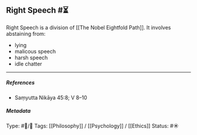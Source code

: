 ## Right Speech  #⏳ 

Right Speech is a division of [[The Nobel Eightfold Path]]. It involves abstaining from:

- lying
- malicous speech
- harsh speech
- idle chatter

___

##### References

- Saṃyutta Nikāya 45:8; V 8–10

##### Metadata
Type: #🔵/🔵 
Tags: [[Philosophy]] / [[Psychology]] / [[Ethics]]
Status: #☀️ 